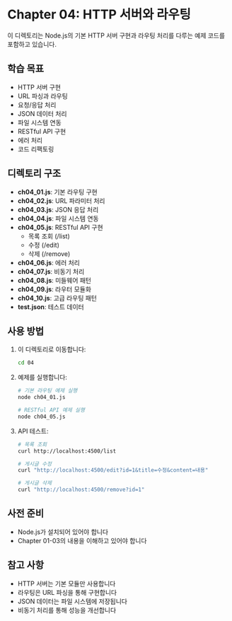 # Chapter 04: HTTP 서버와 라우팅

이 디렉토리는 Node.js의 기본 HTTP 서버 구현과 라우팅 처리를 다루는 예제 코드를 포함하고 있습니다.

## 학습 목표

- HTTP 서버 구현
- URL 파싱과 라우팅
- 요청/응답 처리
- JSON 데이터 처리
- 파일 시스템 연동
- RESTful API 구현
- 에러 처리
- 코드 리팩토링

## 디렉토리 구조

- **ch04_01.js**: 기본 라우팅 구현
- **ch04_02.js**: URL 파라미터 처리
- **ch04_03.js**: JSON 응답 처리
- **ch04_04.js**: 파일 시스템 연동
- **ch04_05.js**: RESTful API 구현
  - 목록 조회 (/list)
  - 수정 (/edit)
  - 삭제 (/remove)
- **ch04_06.js**: 에러 처리
- **ch04_07.js**: 비동기 처리
- **ch04_08.js**: 미들웨어 패턴
- **ch04_09.js**: 라우터 모듈화
- **ch04_10.js**: 고급 라우팅 패턴
- **test.json**: 테스트 데이터

## 사용 방법

1. 이 디렉토리로 이동합니다:

   ```bash
   cd 04
   ```

2. 예제를 실행합니다:

   ```bash
   # 기본 라우팅 예제 실행
   node ch04_01.js

   # RESTful API 예제 실행
   node ch04_05.js
   ```

3. API 테스트:

   ```bash
   # 목록 조회
   curl http://localhost:4500/list

   # 게시글 수정
   curl "http://localhost:4500/edit?id=1&title=수정&content=내용"

   # 게시글 삭제
   curl "http://localhost:4500/remove?id=1"
   ```

## 사전 준비

- Node.js가 설치되어 있어야 합니다
- Chapter 01-03의 내용을 이해하고 있어야 합니다

## 참고 사항

- HTTP 서버는 기본 모듈만 사용합니다
- 라우팅은 URL 파싱을 통해 구현합니다
- JSON 데이터는 파일 시스템에 저장됩니다
- 비동기 처리를 통해 성능을 개선합니다
